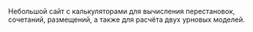 Небольшой сайт с калькуляторами для вычисления перестановок, сочетаний, размещений, а также для расчёта двух урновых моделей.